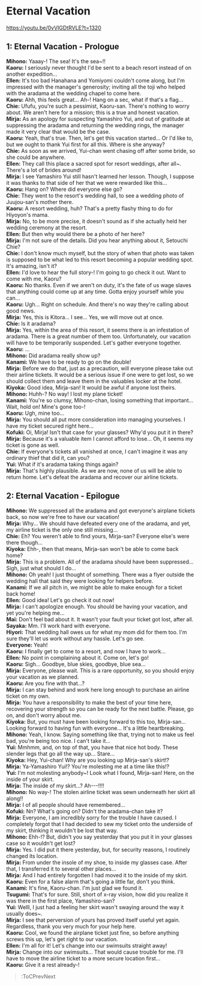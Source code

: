 
Eternal Vacation
================
https://youtu.be/0vVIGDtRVLE?t=1320

  

## 1: Eternal Vacation - Prologue 
**Mihono:** Yaaay-\! The sea\! It's the sea\~\!\!  
**Kaoru:** I seriously never thought I'd be sent to a beach resort instead of on another expedition...  
**Ellen:** It's too bad Hanahana and Yomiyomi couldn't come along, but I'm impressed with the manager's generosity; inviting all the toji who helped with the aradama at the wedding chapel to come here.  
**Kaoru:** Ahh, this feels great... Ah-\! Hang on a sec, what if that's a flag...  
**Chie:** Ufufu, you're such a pessimist, Kaoru-san. There's nothing to worry about. We aren't here for a mission; this is a true and honest vacation.  
**Mirja:** As an apology for suspecting Yamashiro Yui, and out of gratitude at suppressing the aradama and returning the wedding rings, the manager made it very clear that would be the case.  
**Kaoru:** Yeah, that's true. Then, let's get this vacation started... Or I'd like to, but we ought to thank Yui first for all this. Where is she anyway?  
**Chie:** As soon as we arrived, Yui-chan went chasing off after some bride, so she could be anywhere.  
**Ellen:** They call this place a sacred spot for resort weddings, after all\~. There's a lot of brides around\!  
**Mirja:** I see Yamashiro Yui still hasn't learned her lesson. Though, I suppose it was thanks to that side of her that we were rewarded like this...  
**Kaoru:** Hang on? Where did everyone else go?  
**Chie:** They went to the resort's wedding hall, to see a wedding photo of Juujou-san's mother there.  
**Kaoru:** A resort wedding, huh? That's a pretty flashy thing to do for Hiyoyon's mama.  
**Mirja:** No, to be more precise, it doesn't sound as if she actually held her wedding ceremony at the resort.  
**Ellen:** But then why would there be a photo of her here?  
**Mirja:** I'm not sure of the details. Did you hear anything about it, Setouchi Chie?  
**Chie:** I don't know much myself, but the story of when that photo was taken is supposed to be what led to this resort becoming a popular wedding spot. It's amazing, isn't it?  
**Ellen:** I'd love to hear the full story-\! I'm going to go check it out. Want to come with me, Kaoru?  
**Kaoru:** No thanks. Even if we aren't on duty, it's the fate of us wage slaves that anything could come up at any time. Gotta enjoy yourself while you can...  
**Kaoru:** Ugh... Right on schedule. And there's no way they're calling about good news.  
**Mirja:** Yes, this is Kitora... I see... Yes, we will move out at once.  
**Chie:** Is it aradama?  
**Mirja:** Yes, within the area of this resort, it seems there is an infestation of aradama. There is a great number of them too. Unfortunately, our vacation will have to be temporarily suspended. Let's gather everyone together.  
**Kaoru:** ...  
**Mihono:** Did aradama really show up?  
**Kanami:** We have to be ready to go on the double\!  
**Mirja:** Before we do that, just as a precaution, will everyone please take out their airline tickets. It would be a serious issue if one were to get lost, so we should collect them and leave them in the valuables locker at the hotel.  
**Kiyoka:** Good idea, Mirja-san\! It would be awful if anyone lost theirs.  
**Mihono:** Huhh-? No way\! I lost my plane ticket\!  
**Kanami:** You're so clumsy, Mihono-chan, losing something that important... Wait, hold on\! Mine's gone too-\!  
**Kaoru:** Ugh, mine too...  
**Mirja:** You should all put more consideration into managing yourselves. I have my ticket secured right here...  
**Kofuki:** Oi, Mirja\! Isn't that case for your glasses? Why'd you put it in there?  
**Mirja:** Because it's a valuable item I cannot afford to lose... Oh, it seems my ticket is gone as well.  
**Chie:** If everyone's tickets all vanished at once, I can't imagine it was any ordinary thief that did it, can you?  
**Yui:** What if it's aradama taking things again?  
**Mirja:** That's highly plausible. As we are now, none of us will be able to return home. Let's defeat the aradama and recover our airline tickets.  

## 2: Eternal Vacation - Epilogue
**Mihono:** We suppressed all the aradama and got everyone's airplane tickets back, so now we're free to have our vacation\!  
**Mirja:** Why... We should have defeated every one of the aradama, and yet, my airline ticket is the only one still missing...  
**Chie:** Eh? You weren't able to find yours, Mirja-san? Everyone else's were there though...  
**Kiyoka:** Ehh-, then that means, Mirja-san won't be able to come back home?  
**Mirja:** This is a problem. All of the aradama should have been suppressed... Sigh, just what should I do...  
**Mihono:** Oh yeah\! I just thought of something. There was a flyer outside the wedding hall that said they were looking for helpers before.  
**Kanami:** If we all pitch in, we might be able to make enough for a ticket back home\!  
**Ellen:** Good idea\! Let's go check it out now\!  
**Mirja:** I can't apologize enough. You should be having your vacation, and yet you're helping me...  
**Mai:** Don't feel bad about it. It wasn't your fault your ticket got lost, after all.  
**Sayaka:** Mm. I'll work hard with everyone.  
**Hiyori:** That wedding hall owes us for what my mom did for them too. I'm sure they'll let us work without any hassle. Let's go see.  
**Everyone:** Yeah\!  
**Kaoru:** I finally get to come to a resort, and now I have to work...  
**Ellen:** No point in complaining about it. Come on, let's go\!  
**Kaoru:** Sigh... Goodbye, blue skies, goodbye, blue sea...  
**Mirja:** Everyone, please wait. This is a rare opportunity, so you should enjoy your vacation as we planned.  
**Kaoru:** Are you fine with that...?  
**Mirja:** I can stay behind and work here long enough to purchase an airline ticket on my own.  
**Mirja:** You have a responsibility to make the best of your time here, recovering your strength so you can be ready for the next battle. Please, go on, and don't worry about me.  
**Kiyoka:** But, you must have been looking forward to this too, Mirja-san... Looking forward to having fun with everyone... It's a little heartbreaking.  
**Mihono:** Yeah, I know. Saying something like that, trying not to make us feel bad, you're being too nice. I can't take it...  
**Yui:** Mmhmm, and, on top of that, you have that nice hot body. These slender legs that go all the way up... Stare...  
**Kiyoka:** Hey, Yui-chan\! Why are you looking up Mirja-san's skirt\!?  
**Mirja:** Ya-Yamashiro Yui\!? You're molesting me at a time like this\!?  
**Yui:** I'm not molesting anybody\~\! Look what I found, Mirja-san\! Here, on the inside of your skirt.  
**Mirja:** The inside of my skirt...? Ah---\!\!\!\!  
**Mihono:** No way-\! The stolen airline ticket was sewn underneath her skirt all along\!\!  
**Mirja:** I of all people should have remembered...  
**Kofuki:** Nn? What's going on? Didn't the aradama-chan take it?  
**Mirja:** Everyone, I am incredibly sorry for the trouble I have caused. I completely forgot that I had decided to sew my ticket onto the underside of my skirt, thinking it wouldn't be lost that way.  
**Mihono:** Ehh-\!? But, didn't you say yesterday that you put it in your glasses case so it wouldn't get lost?  
**Mirja:** Yes. I did put it there yesterday, but, for security reasons, I routinely changed its location.  
**Mirja:** From under the insole of my shoe, to inside my glasses case. After that, I transferred it to several other places...  
**Mirja:** And I had entirely forgotten I had moved it to the inside of my skirt.  
**Kaoru:** Even for a false alarm that's going a little far, don't you think.  
**Kanami:** It's fine, Kaoru-chan. I'm just glad we found it.  
**Tsugumi:** That's for sure. Still, short of x-ray vision, how did you realize it was there in the first place, Yamashiro-san?  
**Yui:** Welll, I just had a feeling her skirt wasn't swaying around the way it usually does\~.  
**Mirja:** I see that perversion of yours has proved itself useful yet again. Regardless, thank you very much for your help here.  
**Kaoru:** Cool, we found the airplane ticket just fine, so before anything screws this up, let's get right to our vacation.  
**Ellen:** I'm all for it\! Let's change into our swimsuits straight away\!  
**Mirja:** Change into our swimsuits... That would cause trouble for me. I'll have to move the airline ticket to a more secure location first...  
**Kaoru:** Give it a rest already-\!  
> :ToCPrevNext